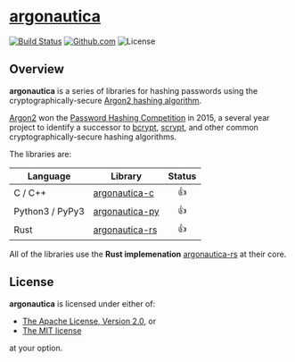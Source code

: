 # [argonautica](https://en.wikipedia.org/wiki/Argonautica)

[![Build Status](https://travis-ci.org/bcmyers/argonautica.svg?branch=master)](https://travis-ci.org/bcmyers/argonautica)
[![Github.com](https://img.shields.io/badge/github-bcmyers%2Fargonautica-blue.svg)](http://www.github.com/bcmyers/argonautica)
![License](https://img.shields.io/crates/l/argonautica.svg)

## Overview

<b>argonautica</b> is a series of libraries for hashing passwords using the cryptographically-secure
[Argon2 hashing algorithm](https://tools.ietf.org/html/draft-irtf-cfrg-argon2-03).

[Argon2](<(https://tools.ietf.org/html/draft-irtf-cfrg-argon2-03)>) won the
[Password Hashing Competition](https://password-hashing.net/) in 2015, a several
year project to identify a successor to [bcrypt](https://en.wikipedia.org/wiki/Bcrypt),
[scrypt](https://en.wikipedia.org/wiki/Scrypt), and other common cryptographically-secure
hashing algorithms.

The libraries are:

| Language          | Library                                                                             | Status |
| ----------------- | ----------------------------------------------------------------------------------- | :----: |
| C / C++           | [argonautica-c](https://github.com/bcmyers/argonautica/tree/master/argonautica-c)   |   👍   |
| Python3 / PyPy3   | [argonautica-py](https://github.com/bcmyers/argonautica/tree/master/argonautica-py) |   👍   |
| Rust              | [argonautica-rs](https://github.com/bcmyers/argonautica/tree/master/argonautica-rs) |   👍   |

All of the libraries use the <b>Rust implemenation</b> [argonautica-rs](https://github.com/bcmyers/argonautica/tree/master/argonautica-rs) at their core.

## License

<b>argonautica</b> is licensed under either of:

- [The Apache License, Version 2.0](http://www.apache.org/licenses/LICENSE-2.0), or
- [The MIT license](http://opensource.org/licenses/MIT)

at your option.
